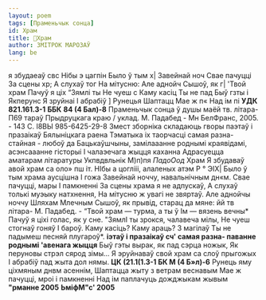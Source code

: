 ```yaml
---
layout: poem
tags: [Праменьчык сонца]
id: Храм
title: 🚧Храм
author: ЗМІТРОК МАРОЗАЎ
lang: be
---
```



я збудаеаў свс
Нібы э цагпін
Было ў тым х| Завейнай ноч
Свае пачуцці
За сцены хр;
А слухаў тог
На мітусню:
Але аднойч
Сышоў, як г|
'Твой храм
Пачуў я ціх
“Зямлі ты
Не чуеш с
Каму касіц
Ты не пад
Быў гзты і
Якперунс
Я зруйнаі
I абрабіў ]
Рунецья
Шаптацц
Мае ж п«
Над ім пі
**УДК 821.161.3-1**
**ББК**  **84 (4 Бал)-8**
Праменьчык сонца ў душы маёй тв. літара- П69 тараў Прыдруцкага краю / уклад. М. Падабед - Мн БелФранс, 2005. - 143 С.
І8ВЫ 985-6425-29-8
Змест зборніка складаюць гворы паэтаў і празаікаў Бялыніцкага раена Тэматыка іх таорчасці самая разна- стайная - любоў да Бацькаўшчыны, замілааанне роднымі краявідамі, асэнсааанне гісторыі I чалаэечага жыцця каханна
Адрасуецца аматарам літаратуры
Укпвдвльнік
М)п)пя _ПадоОод_
Храм
Я збудаваў авой храм са оло» пш іт.
НІбы а цоглііі, алаленых атэм Р ° ЭІХ| Было ў тым храма аусцішна I гожа Завейнай ноччу, навальнічным дн«м.
Свае пачуцці, мары I памкненні За сцены храма я не адпускаў, А слухаў толькі муэыку натхнення, На мітусню ж увагі не звяртаў.
Але аднойчы ноччу Шляхам Млечным
Сышоў, як прывід, старац да мяне:
йй тв літара-
М. Падабед. -
“Твой храм — турма, а ты ў Ім — вязень вечны* Пачуў я ціхі голас, як у сне.
"ЗямлІ ты зрокся, чалавеча мілы, Не чуеш стогнаў гоняў I бароў.
Каму касіць? Каму араць? 3 магілаў Ты не падымеш песняй плугароў*.
**іэтаў і празаікаў сч' самая разна- паванне роднымі 'авенага жыцця**
Быў гэты вырак, як пад сэрца ножык, Як перуновы стрэл сярод зімы...
Я эруйнаваў свой храм са слоў прыгожых I абрабіў пад жыта дол нямы.
**ЦК (21.1(1.3-1 БК М (4 Б»л)-6**
Рунець яму ціхмяным днвм асеннім, Шаптацца жыту з ветрам веснавым Мае ж пачуцці, мроі і памкненні Над ім паплачуць дожджыкам жывым
**"рманне 2005**
**ЬміфМ"с' 2005**
